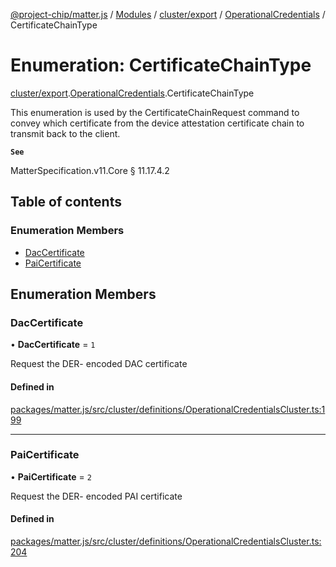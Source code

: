 [@project-chip/matter.js](../README.md) / [Modules](../modules.md) / [cluster/export](../modules/cluster_export.md) / [OperationalCredentials](../modules/cluster_export.OperationalCredentials.md) / CertificateChainType

# Enumeration: CertificateChainType

[cluster/export](../modules/cluster_export.md).[OperationalCredentials](../modules/cluster_export.OperationalCredentials.md).CertificateChainType

This enumeration is used by the CertificateChainRequest command to convey which certificate from the device
attestation certificate chain to transmit back to the client.

**`See`**

MatterSpecification.v11.Core § 11.17.4.2

## Table of contents

### Enumeration Members

- [DacCertificate](cluster_export.OperationalCredentials.CertificateChainType.md#daccertificate)
- [PaiCertificate](cluster_export.OperationalCredentials.CertificateChainType.md#paicertificate)

## Enumeration Members

### DacCertificate

• **DacCertificate** = ``1``

Request the DER- encoded DAC certificate

#### Defined in

[packages/matter.js/src/cluster/definitions/OperationalCredentialsCluster.ts:199](https://github.com/project-chip/matter.js/blob/558e12c94a201592c28c7bc0743705360b3e5ca6/packages/matter.js/src/cluster/definitions/OperationalCredentialsCluster.ts#L199)

___

### PaiCertificate

• **PaiCertificate** = ``2``

Request the DER- encoded PAI certificate

#### Defined in

[packages/matter.js/src/cluster/definitions/OperationalCredentialsCluster.ts:204](https://github.com/project-chip/matter.js/blob/558e12c94a201592c28c7bc0743705360b3e5ca6/packages/matter.js/src/cluster/definitions/OperationalCredentialsCluster.ts#L204)
